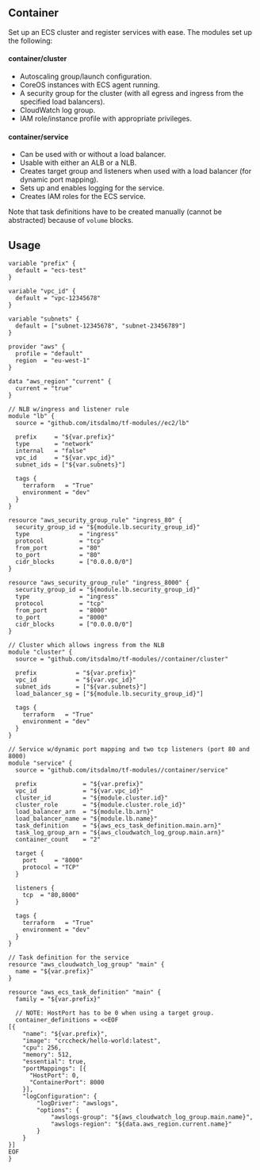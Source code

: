 ## Container

Set up an ECS cluster and register services with ease. The modules set up the following:

#### container/cluster

- Autoscaling group/launch configuration.
- CoreOS instances with ECS agent running.
- A security group for the cluster (with all egress and ingress from the specified load balancers).
- CloudWatch log group.
- IAM role/instance profile with appropriate privileges.

#### container/service

- Can be used with or without a load balancer.
- Usable with either an ALB or a NLB.
- Creates target group and listeners when used with a load balancer (for dynamic port mapping).
- Sets up and enables logging for the service.
- Creates IAM roles for the ECS service.

Note that task definitions have to be created manually (cannot be abstracted) because of `volume` blocks.

## Usage

```hcl
variable "prefix" {
  default = "ecs-test"
}

variable "vpc_id" {
  default = "vpc-12345678"
}

variable "subnets" {
  default = ["subnet-12345678", "subnet-23456789"]
}

provider "aws" {
  profile = "default"
  region  = "eu-west-1"
}

data "aws_region" "current" {
  current = "true"
}

// NLB w/ingress and listener rule
module "lb" {
  source = "github.com/itsdalmo/tf-modules//ec2/lb"

  prefix     = "${var.prefix}"
  type       = "network"
  internal   = "false"
  vpc_id     = "${var.vpc_id}"
  subnet_ids = ["${var.subnets}"]

  tags {
    terraform   = "True"
    environment = "dev"
  }
}

resource "aws_security_group_rule" "ingress_80" {
  security_group_id = "${module.lb.security_group_id}"
  type              = "ingress"
  protocol          = "tcp"
  from_port         = "80"
  to_port           = "80"
  cidr_blocks       = ["0.0.0.0/0"]
}

resource "aws_security_group_rule" "ingress_8000" {
  security_group_id = "${module.lb.security_group_id}"
  type              = "ingress"
  protocol          = "tcp"
  from_port         = "8000"
  to_port           = "8000"
  cidr_blocks       = ["0.0.0.0/0"]
}

// Cluster which allows ingress from the NLB
module "cluster" {
  source = "github.com/itsdalmo/tf-modules//container/cluster"

  prefix           = "${var.prefix}"
  vpc_id           = "${var.vpc_id}"
  subnet_ids       = ["${var.subnets}"]
  load_balancer_sg = ["${module.lb.security_group_id}"]

  tags {
    terraform   = "True"
    environment = "dev"
  }
}

// Service w/dynamic port mapping and two tcp listeners (port 80 and 8000)
module "service" {
  source = "github.com/itsdalmo/tf-modules//container/service"

  prefix             = "${var.prefix}"
  vpc_id             = "${var.vpc_id}"
  cluster_id         = "${module.cluster.id}"
  cluster_role       = "${module.cluster.role_id}"
  load_balancer_arn  = "${module.lb.arn}"
  load_balancer_name = "${module.lb.name}"
  task_definition    = "${aws_ecs_task_definition.main.arn}"
  task_log_group_arn = "${aws_cloudwatch_log_group.main.arn}"
  container_count    = "2"

  target {
    port     = "8000"
    protocol = "TCP"
  }

  listeners {
    tcp  = "80,8000"
  }

  tags {
    terraform   = "True"
    environment = "dev"
  }
}

// Task definition for the service
resource "aws_cloudwatch_log_group" "main" {
  name = "${var.prefix}"
}

resource "aws_ecs_task_definition" "main" {
  family = "${var.prefix}"

  // NOTE: HostPort has to be 0 when using a target group.
  container_definitions = <<EOF
[{
    "name": "${var.prefix}",
    "image": "crccheck/hello-world:latest",
    "cpu": 256,
    "memory": 512,
    "essential": true,
    "portMappings": [{
      "HostPort": 0,
      "ContainerPort": 8000
    }],
    "logConfiguration": {
        "logDriver": "awslogs",
        "options": {
            "awslogs-group": "${aws_cloudwatch_log_group.main.name}",
            "awslogs-region": "${data.aws_region.current.name}"
        }
    }
}]
EOF
}
```
